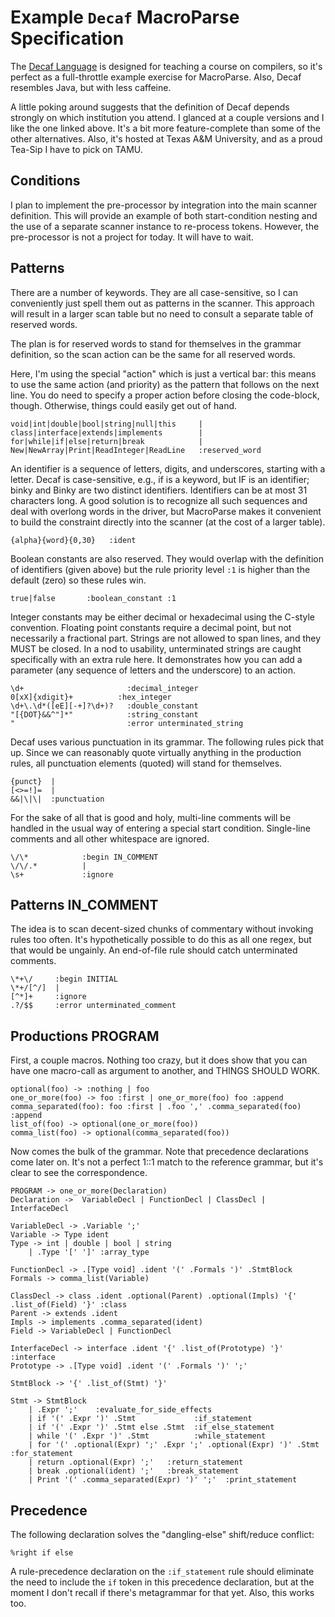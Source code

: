 # Example `Decaf` MacroParse Specification

The [Decaf Language](https://parasol.tamu.edu/courses/decaf/students/)
is designed for teaching a course on compilers, so it's perfect as a full-throttle example
exercise for MacroParse. Also, Decaf resembles Java, but with less caffeine.

A little poking around suggests that the definition of Decaf depends strongly on which
institution you attend. I glanced at a couple versions and I like the one linked above.
It's a bit more feature-complete than some of the other alternatives. Also, it's hosted
at Texas A&M University, and as a proud Tea-Sip I have to pick on TAMU.

## Conditions

I plan to implement the pre-processor by integration into the main scanner definition.
This will provide an example of both start-condition nesting and the use of
a separate scanner instance to re-process tokens. However, the pre-processor is
not a project for today. It will have to wait.

## Patterns

There are a number of keywords. They are all case-sensitive, so I can conveniently
just spell them out as patterns in the scanner. This approach will result in a larger
scan table but no need to consult a separate table of reserved words.

The plan is for reserved words to stand for themselves in the grammar definition,
so the scan action can be the same for all reserved words.

Here, I'm using the special "action" which is just a vertical bar: this means to use
the same action (and priority) as the pattern that follows on the next line.
You do need to specify a proper action before closing the code-block, though.
Otherwise, things could easily get out of hand.
```
void|int|double|bool|string|null|this     |
class|interface|extends|implements        |
for|while|if|else|return|break            |
New|NewArray|Print|ReadInteger|ReadLine   :reserved_word
```
An identifier is a sequence of letters, digits, and underscores, starting with a letter. Decaf is case-sensitive,
e.g., if is a keyword, but IF is an identifier; binky and Binky are two distinct identifiers. Identifiers can
be at most 31 characters long. A good solution is to recognize all such sequences and
deal with overlong words in the driver, but MacroParse makes it convenient to build the constraint
directly into the scanner (at the cost of a larger table).
```
{alpha}{word}{0,30}   :ident
```

Boolean constants are also reserved. They would overlap with the definition of identifiers
(given above) but the rule priority level `:1` is higher than the default (zero) so these rules win.
```
true|false       :boolean_constant :1
```
Integer constants may be either decimal or hexadecimal using the C-style convention.
Floating point constants require a decimal point, but not necessarily a fractional part.
Strings are not allowed to span lines, and they MUST be closed. In a nod to usability,
unterminated strings are caught specifically with an extra rule here. It demonstrates
how you can add a parameter (any sequence of letters and the underscore) to an action.
```
\d+                       :decimal_integer
0[xX]{xdigit}+          :hex_integer
\d+\.\d*([eE][-+]?\d+)?   :double_constant
"[{DOT}&&^"]*"            :string_constant
"                         :error unterminated_string
```

Decaf uses various punctuation in its grammar. The following rules pick that up. Since we
can reasonably quote virtually anything in the production rules, all punctuation elements
(quoted) will stand for themselves.
```
{punct}  |
[<>=!]=  |
&&|\|\|  :punctuation
```
For the sake of all that is good and holy, multi-line comments will be handled in the usual
way of entering a special start condition. Single-line comments and all other whitespace are ignored.
```
\/\*            :begin IN_COMMENT
\/\/.*          |
\s+             :ignore
```

## Patterns IN_COMMENT
The idea is to scan decent-sized chunks of commentary without invoking rules too often.
It's hypothetically possible to do this as all one regex, but that would be ungainly.
An end-of-file rule should catch unterminated comments.
```
\*+\/     :begin INITIAL
\*+/[^/]  |
[^*]+     :ignore
.?/$$     :error unterminated_comment
```
## Productions PROGRAM
First, a couple macros. Nothing too crazy, but it does show that you
can have one macro-call as argument to another, and THINGS SHOULD WORK.
```
optional(foo) -> :nothing | foo
one_or_more(foo) -> foo :first | one_or_more(foo) foo :append
comma_separated(foo): foo :first | .foo ',' .comma_separated(foo) :append
list_of(foo) -> optional(one_or_more(foo))
comma_list(foo) -> optional(comma_separated(foo))
```
Now comes the bulk of the grammar. Note that precedence declarations
come later on. It's not a perfect 1::1 match to the reference grammar,
but it's clear to see the correspondence.
```
PROGRAM -> one_or_more(Declaration)
Declaration ->  VariableDecl | FunctionDecl | ClassDecl | InterfaceDecl

VariableDecl -> .Variable ';'
Variable -> Type ident
Type -> int | double | bool | string
    | .Type '[' ']' :array_type

FunctionDecl -> .[Type void] .ident '(' .Formals ')' .StmtBlock
Formals -> comma_list(Variable)

ClassDecl -> class .ident .optional(Parent) .optional(Impls) '{' .list_of(Field) '}' :class
Parent -> extends .ident
Impls -> implements .comma_separated(ident)
Field -> VariableDecl | FunctionDecl

InterfaceDecl -> interface .ident '{' .list_of(Prototype) '}' :interface
Prototype -> .[Type void] .ident '(' .Formals ')' ';'

StmtBlock -> '{' .list_of(Stmt) '}'

Stmt -> StmtBlock
    | .Expr ';'    :evaluate_for_side_effects
    | if '(' .Expr ')' .Stmt             :if_statement
    | if '(' .Expr ')' .Stmt else .Stmt  :if_else_statement
    | while '(' .Expr ')' .Stmt          :while_statement
    | for '(' .optional(Expr) ';' .Expr ';' .optional(Expr) ')' .Stmt   :for_statement
    | return .optional(Expr) ';'   :return_statement
    | break .optional(ident) ';'   :break_statement
    | Print '(' .comma_separated(Expr) ')' ';'  :print_statement

```

## Precedence

The following declaration solves the "dangling-else" shift/reduce conflict:
```
%right if else
```
A rule-precedence declaration on the `:if_statement` rule should eliminate the need to include
the `if` token in this precedence declaration, but at the moment I don't recall if there's
metagrammar for that yet. Also, this works too.

